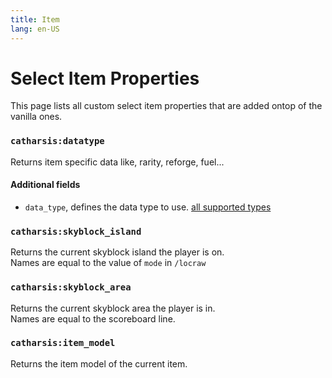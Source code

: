 ```yaml
---
title: Item
lang: en-US
---
```


# Select Item Properties

This page lists all custom select item properties that are added ontop of the vanilla ones.

### `catharsis:datatype`

Returns item specific data like, rarity, reforge, fuel...

#### Additional fields

- `data_type`, defines the data type to use. [all supported types](data_types)


### `catharsis:skyblock_island`

Returns the current skyblock island the player is on. <br>
Names are equal to the value of `mode` in `/locraw`

### `catharsis:skyblock_area`

Returns the current skyblock area the player is in. <br>
Names are equal to the scoreboard line.

### `catharsis:item_model`

Returns the item model of the current item.

